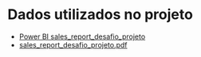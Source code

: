 # Dados utilizados no projeto 

- [Power BI sales_report_desafio_projeto](https://github.com/FlaysonSantos/Power_Bi/blob/main/Criando%20um%20Relat%C3%B3rio%20Vendas%20e%20Lucros%20com%20Data%20Analytics%20com%20Power%20BI/Dados/sales_report_desafio_projeto.pbix_)
- [sales_report_desafio_projeto.pdf](https://github.com/FlaysonSantos/Power_Bi/blob/main/Criando%20um%20Relat%C3%B3rio%20Vendas%20e%20Lucros%20com%20Data%20Analytics%20com%20Power%20BI/Dados/sales_report_desafio_projeto.pdf_)
